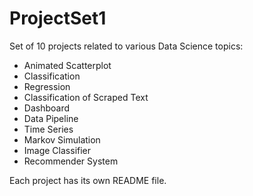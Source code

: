 # ProjectSet1
Set of 10 projects related to various Data Science topics:
 - Animated Scatterplot
 - Classification
 - Regression
 - Classification of Scraped Text
 - Dashboard
 - Data Pipeline
 - Time Series
 - Markov Simulation
 - Image Classifier
 - Recommender System

Each project has its own README file.
